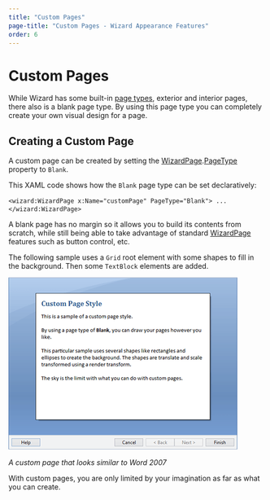 ```yaml
---
title: "Custom Pages"
page-title: "Custom Pages - Wizard Appearance Features"
order: 6
---
```

# Custom Pages

While Wizard has some built-in [page types](../page-button-features/page-types.md), exterior and interior pages, there also is a blank page type.  By using this page type you can completely create your own visual design for a page.

## Creating a Custom Page

A custom page can be created by setting the [WizardPage](xref:@ActiproUIRoot.Controls.Wizard.WizardPage).[PageType](xref:@ActiproUIRoot.Controls.Wizard.WizardPage.PageType) property to `Blank`.

This XAML code shows how the `Blank` page type can be set declaratively:

```xaml
<wizard:WizardPage x:Name="customPage" PageType="Blank"> ... </wizard:WizardPage>
```

A blank page has no margin so it allows you to build its contents from scratch, while still being able to take advantage of standard [WizardPage](xref:@ActiproUIRoot.Controls.Wizard.WizardPage) features such as button control, etc.

The following sample uses a `Grid` root element with some shapes to fill in the background.  Then some `TextBlock` elements are added.

![Screenshot](../images/custom-page.png)

*A custom page that looks similar to Word 2007*

With custom pages, you are only limited by your imagination as far as what you can create.
